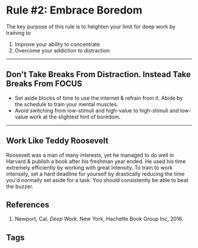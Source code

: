 # Rule #2: Embrace Boredom 

The key purpose of this rule is to heighten your limit for deep work by training to
1. Improve your ability to concentrate
2. Overcome your addiction to distraction
---
## Don't Take Breaks From Distraction. Instead Take Breaks From FOCUS
* Set aside blocks of time to use the internet & refrain from it. Abide by the schedule to train your mental muscles.
* Avoid switching from low-stimuli and high-value to high-stimuli and low-value work at the slightest hint of boredom.
---
## Work Like Teddy Roosevelt
Roosevelt was a man of many interests, yet he managed to do well in Harvard & publish a book after his freshman year ended. He used his time extremely efficiently by working with great intensity. To train to work intensely, set a hard deadline for yourself by drastically reducing the time you'd normally set aside for a task. You should consistently be able to beat the buzzer.

## References
1. Newport, Cal. *Deep Work*. New York, Hachette Book Group Inc, 2016.

## Tags
